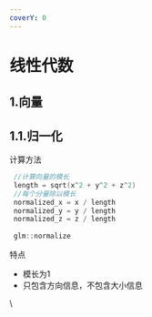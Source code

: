 ```yaml
---
coverY: 0
---
```


# 线性代数

## 1.向量

## 1.1.归一化

计算方法

```cpp
 //计算向量的模长
 length = sqrt(x^2 + y^2 + z^2)
 //每个分量除以模长
 normalized_x = x / length
 normalized_y = y / length
 normalized_z = z / length
     
 glm::normalize
```

特点

* 模长为1
* 只包含方向信息，不包含大小信息

\
